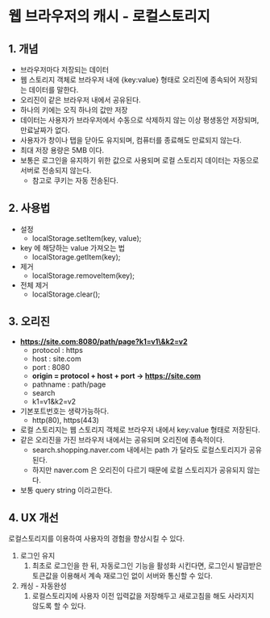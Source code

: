 # 웹 브라우저의 캐시 - 로컬스토리지

## 1. 개념&#x20;

* 브라우저마다 저장되는 데이터&#x20;
* 웹 스토리지 객체로 브라우저 내에 {key:value} 형태로 오리진에 종속되어 저장되는 데이터를 말한다.&#x20;
* 오리진이 같은 브라우저 내에서 공유된다.&#x20;
* 하나의 키에는 오직 하나의 값만 저장&#x20;
* 데이터는 사용자가 브라우저에서 수동으로 삭제하지 않는 이상 평생동안 저장되며, 만료날짜가 없다.&#x20;
* 사용자가 창이나 탭을 닫아도 유지되며, 컴퓨터를 종료해도 만료되지 않는다.&#x20;
* 최대 저장 용량은 5MB 이다.&#x20;
* 보통은 로그인을 유지하기 위한 값으로 사용되며 로컬 스토리지 데이터는 자동으로 서버로 전송되지 않는다.&#x20;
  * 참고로 쿠키는 자동 전송된다.&#x20;

## 2. 사용법&#x20;

* 설정
  * localStorage.setItem(key, value);&#x20;
* key 에 해당하는 value 가져오는 법&#x20;
  * localStorage.getItem(key);
* 제거&#x20;
  * localStorage.removeItem(key);
* 전체 제거&#x20;
  * localStorage.clear();

## 3. 오리진&#x20;

* **https://site.com:8080/path/page?k1=v1\&k2=v2**
  * protocol : https
  * host : site.com
  * port : 8080&#x20;
  * **origin = protocol + host + port -> https://site.com**
  * pathname : path/page
  * search
  * k1=v1\&k2=v2
* 기본포트번호는 생략가능하다. &#x20;
  * http(80), https(443)&#x20;
* 로컬 스토리지는 웹 스토리지 객체로 브라우저 내에서 key:value 형태로 저장된다.&#x20;
* 같은 오리진을 가진 브라우저 내에서는 공유되며 오리진에 종속적이다.&#x20;
  * search.shopping.naver.com 내에서는 path 가 달라도 로컬스토리지가 공유된다.&#x20;
  * 하지만 naver.com 은 오리진이 다르기 때문에 로컬 스토리지가 공유되지 않는다.&#x20;
* 보통 query string 이라고한다.&#x20;

## 4. UX 개선

로컬스토리지를 이용하여 사용자의 경험을 향상시킬 수 있다. &#x20;

1. 로그인 유지&#x20;
   1. 최초로 로그인을 한 뒤, 자동로그인 기능을 활성화 시킨다면, 로그인시 발급받은 토큰값을 이용해서 계속 재로그인 없이 서버와 통신할 수 있다.&#x20;
2. 캐싱 - 자동완성 &#x20;
   1. 로컬스토리지에 사용자 이전 입력값을 저장해두고 새로고침을 해도 사라지지 않도록 할 수 있다.&#x20;



